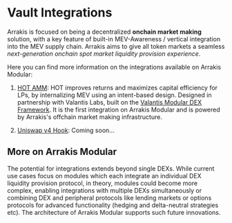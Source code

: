 # Vault Integrations

Arrakis is focused on being a decentralized **onchain market making** solution, with a key feature of built-in MEV-Awareness / vertical integration into the MEV supply chain. Arrakis aims to give all token markets a seamless _next-generation onchain spot market liquidity provision experience_.

Here you can find more information on the integrations available on Arrakis Modular:

1. [HOT AMM](hotAmm.md): HOT improves returns and maximizes capital efficiency for LPs, by internalizing MEV using an intent-based design. Designed in partnership with Valantis Labs, built on the [Valantis Modular DEX Framework](https://docs.valantis.xyz/). It is the first integration on Arrakis Modular and is powered by Arrakis's offchain market making infrastructure.

2. [Uniswap v4 Hook](uniV4Hook.md): Coming soon...

## More on Arrakis Modular

The potential for integrations extends beyond single DEXs. While current use cases focus on modules which each integrate an individual DEX liquidity provision protocol, in theory, modules could become more complex, enabling integrations with multiple DEXs simultaneously or combining DEX and peripheral protocols like lending markets or options protocols for advanced functionality (hedging and delta-neutral strategies etc). The architecture of Arrakis Modular supports such future innovations.
